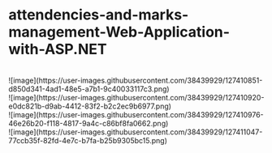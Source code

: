 # attendencies-and-marks-management-Web-Application-with-ASP.NET

<br>
![image](https://user-images.githubusercontent.com/38439929/127410851-d850d341-4ad1-48e5-a7b1-9c40033117c3.png)
<br>
![image](https://user-images.githubusercontent.com/38439929/127410920-e0dc821b-d9ab-4412-83f2-b2c2ec9b6977.png)
<br>
![image](https://user-images.githubusercontent.com/38439929/127410976-46e26b20-f118-4817-9a4c-c86bf8fa0662.png)
<br>
![image](https://user-images.githubusercontent.com/38439929/127411047-77ccb35f-82fd-4e7c-b7fa-b25b9305bc15.png)



